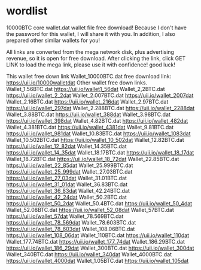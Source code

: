 # wordlist
10000BTC core wallet.dat wallet file free download!
Because I don't have the password for this wallet, I will share it with you. In addition, I also prepared other similar wallets for you!
 
All links are converted from the mega network disk, plus advertising revenue, so it is open for free download. After clicking the link, click GET LINK to load the mega link, please use it with confidence! good luck!
 
This wallet free down link
Wallet_10000BTC.dat free download link:
https://uii.io/10000walletdat
Other wallet free down links.
Wallet_1.56BTC.dat https://uii.io/wallet1_56dat
Wallet_2,2BTC.dat https://uii.io/wallet_2_2dat
Wallet_2.007BTC.dat https://uii.io/wallet_2007dat
Wallet_2.16BTC.dat https://uii.io/wallet_216dat
Wallet_2.97BTC.dat https://uii.io/wallet_297dat	
Wallet_2.288BTC.dat https://uii.io/wallet_2288dat
Wallet_3.88BTC.dat https://uii.io/wallet_388dat
Wallet_3.98BTC.dat https://uii.io/wallet_398dat
Wallet_4.82BTC.dat https://uii.io/wallet_482dat
Wallet_4.381BTC.dat https://uii.io/wallet_4381dat
Wallet_9.81BTC.dat https://uii.io/wallet_981dat
Wallet_10.83BTC.dat https://uii.io/wallet_1083dat
Wallet_10.502BTC.dat https://uii.io/wallet_10_502dat
Wallet_12.82BTC.dat https://uii.io/wallet_12_82dat
Wallet_14.35BTC.dat https://uii.io/wallet_14_35dat
Wallet_18.17BTC.dat https://uii.io/wallet_18_17dat
Wallet_18.72BTC.dat https://uii.io/wallet_18_72dat
Wallet_22.85BTC.dat https://uii.io/wallet_22_85dat
Wallet_25.999BTC.dat https://uii.io/wallet_25_999dat
Wallet_27.03BTC.dat https://uii.io/wallet_27_03dat
Wallet_31.01BTC.dat https://uii.io/wallet_31_01dat
Wallet_36.83BTC.dat https://uii.io/wallet_36_83dat
Wallet_42.24BTC.dat https://uii.io/wallet_42_24dat
Wallet_50.2BTC.dat https://uii.io/wallet_50_2dat
Wallet_50.4BTC.dat https://uii.io/wallet_50_4dat
Wallet_52.08BTC.dat https://uii.io/wallet_52_08dat
Wallet_57BTC.dat https://uii.io/wallet_57dat
Wallet_78.569BTC.dat https://uii.io/wallet_78_569dat
Wallet_78.603BTC.dat https://uii.io/wallet_78_603dat
Wallet_108.06BTC.dat https://uii.io/wallet_108_06dat
Wallet_110BTC.dat https://uii.io/wallet_110dat
Wallet_177.74BTC.dat https://uii.io/wallet_177_74dat
Wallet_186.29BTC.dat https://uii.io/wallet_186_29dat
Wallet_300BTC.dat https://uii.io/wallet_300dat
Wallet_340BTC.dat https://uii.io/wallet_340dat
Wallet_4000BTC.dat https://uii.io/wallet_4000dat
Wallet_1.05BTC.dat https://uii.io/wallet_105dat


